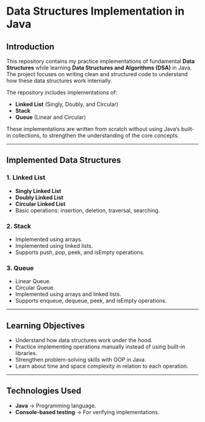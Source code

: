 # Data Structures Implementation in Java  

## Introduction  
This repository contains my practice implementations of fundamental **Data Structures** while learning **Data Structures and Algorithms (DSA)** in Java.  
The project focuses on writing clean and structured code to understand how these data structures work internally.  

The repository includes implementations of:  
- **Linked List** (Singly, Doubly, and Circular)  
- **Stack**  
- **Queue** (Linear and Circular)  

These implementations are written from scratch without using Java’s built-in collections, to strengthen the understanding of the core concepts.  

---

## Implemented Data Structures  

### 1. Linked List  
- **Singly Linked List**  
- **Doubly Linked List**  
- **Circular Linked List**  
- Basic operations: insertion, deletion, traversal, searching.  

### 2. Stack  
- Implemented using arrays.  
- Implemented using linked lists.  
- Supports push, pop, peek, and isEmpty operations.  

### 3. Queue  
- Linear Queue.  
- Circular Queue.  
- Implemented using arrays and linked lists.  
- Supports enqueue, dequeue, peek, and isEmpty operations.  

---

## Learning Objectives  
- Understand how data structures work under the hood.  
- Practice implementing operations manually instead of using built-in libraries.  
- Strengthen problem-solving skills with OOP in Java.  
- Learn about time and space complexity in relation to each operation.  

---

## Technologies Used  
- **Java** → Programming language.  
- **Console-based testing** → For verifying implementations.  
